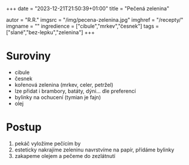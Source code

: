 +++
date = "2023-12-21T21:50:39+01:00"
title = "Pečená zelenina"

autor = "R.R."
imgsrc = "/img/pecena-zelenina.jpg"
imghref = "/recepty/"
imgname = ""
ingredience = ["cibule","mrkev","česnek"]
tags = ["slané","bez-lepku","zelenina"]
+++

# Suroviny 
- cibule
- česnek
- kořenová zelenina (mrkev, celer, petržel)
- lze přidat i brambory, batáty, dýni... dle preferencí 
- bylinky na ochucení (tymian je fajn)
- olej 


# Postup

1. pekáč vyložíme pečícím by
2. esteticky nakrajíme zeleninu navrstvíme na papír, přídáme bylinky
3. zakapeme olejem a pečeme do zezlátnutí



<!--
-->
